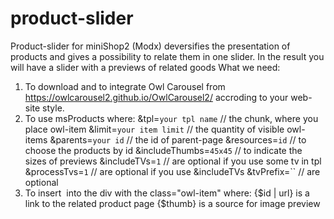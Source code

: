 # product-slider

Product-slider for miniShop2 (Modx) deversifies the presentation of products and gives a possibility to relate them in one slider. In the result you will have a slider with a previews of related goods 
What we need:
1. To download and to integrate Owl Carousel from https://owlcarousel2.github.io/OwlCarousel2/ accroding to your web-site style.
2. To use msProducts where:
   &tpl=`your tpl name` // the chunk, where you place owl-item
   &limit=`your item limit` // the quantity of visible owl-items
   &parents=`your id` // the id of parent-page
   &resources=`id` // to choose the products by id
   &includeThumbs=`45x45` // to indicate the sizes of previews
    &includeTVs=`1` // are optional if you use some tv in tpl
		&processTvs=`1` // are optional if you use &includeTVs
	  &tvPrefix=``   // are optional
 3. To insert <a href="{$id | url}"><img src="{$thumb}" alt=""></a> into the div with the class="owl-item" where:
    {$id | url} is a link to the related product page
    {$thumb} is a source for image preview
